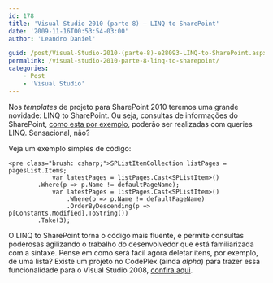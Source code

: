 ```yaml
---
id: 178
title: 'Visual Studio 2010 (parte 8) – LINQ to SharePoint'
date: '2009-11-16T00:53:54-03:00'
author: 'Leandro Daniel'

guid: /post/Visual-Studio-2010-(parte-8)-e28093-LINQ-to-SharePoint.aspx
permalink: /visual-studio-2010-parte-8-linq-to-sharepoint/
categories:
    - Post
    - 'Visual Studio'
---
```


Nos *templates* de projeto para SharePoint 2010 teremos uma grande novidade: LINQ to SharePoint. Ou seja, consultas de informações do SharePoint, [como esta por exemplo](http://www.leandrodaniel.com/post/Coletando-informacoes-de-um-site-SharePoint), poderão ser realizadas com queries LINQ. Sensacional, não?

Veja um exemplo simples de código:

```
<pre class="brush: csharp;">SPListItemCollection listPages = pagesList.Items;
            var latestPages = listPages.Cast<SPListItem>()
		.Where(p => p.Name != defaultPageName);
            var latestPages = listPages.Cast<SPListItem>()
                .Where(p => p.Name != defaultPageName)
                .OrderByDescending(p => p[Constants.Modified].ToString())
		.Take(3);
```

O LINQ to SharePoint torna o código mais fluente, e permite consultas poderosas agilizando o trabalho do desenvolvedor que está familiarizada com a sintaxe. Pense em como será fácil agora deletar itens, por exemplo, de uma lista? Existe um projeto no CodePlex (ainda *alpha*) para trazer essa funcionalidade para o Visual Studio 2008, [confira aqui](http://linqtosharepoint.codeplex.com/).